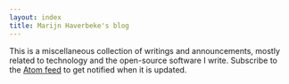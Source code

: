 ```yaml
---
layout: index
title: Marijn Haverbeke's blog
---
```


This is a miscellaneous collection of writings and announcements,
mostly related to technology and the open-source software I write.
Subscribe to the [Atom feed](/blog/feed.atom) to get notified when it is
updated.
